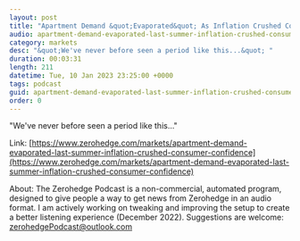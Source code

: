 ```yaml
---
layout: post
title: "Apartment Demand &quot;Evaporated&quot; As Inflation Crushed Consumer Confidence"
audio: apartment-demand-evaporated-last-summer-inflation-crushed-consumer-confidence-0
category: markets
desc: "&quot;We've never before seen a period like this...&quot; "
duration: 00:03:31
length: 211
datetime: Tue, 10 Jan 2023 23:25:00 +0000
tags: podcast
guid: apartment-demand-evaporated-last-summer-inflation-crushed-consumer-confidence-0
order: 0
---
```

&quot;We've never before seen a period like this...&quot; 

Link: [https://www.zerohedge.com/markets/apartment-demand-evaporated-last-summer-inflation-crushed-consumer-confidence](https://www.zerohedge.com/markets/apartment-demand-evaporated-last-summer-inflation-crushed-consumer-confidence)

About: The Zerohedge Podcast is a non-commercial, automated program, designed to give people a way to get news from Zerohedge in an audio format.  I am actively working on tweaking and improving the setup to create a better listening experience (December 2022).  Suggestions are welcome: [zerohedgePodcast@outlook.com](mailto:zerohedgePodcast@outlook.com)